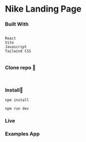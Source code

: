 # Nike Landing Page



### Built With

```

React
Vite
Javascript
Tailwind CSS


```

### Clone repo 🔧

```


```

### Install🔧

```
npm install

npm run dev

```

### Live






### Examples App


